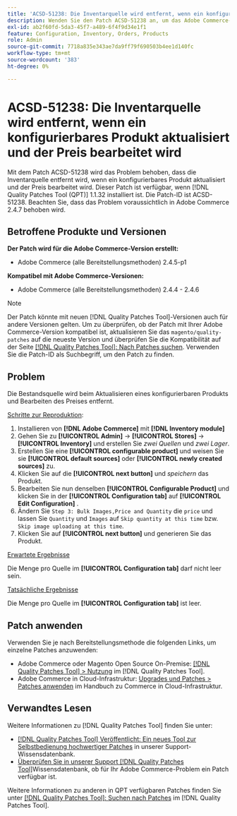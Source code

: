 ```yaml
---
title: 'ACSD-51238: Die Inventarquelle wird entfernt, wenn ein konfigurierbares Produkt aktualisiert und der Preis bearbeitet wird'
description: Wenden Sie den Patch ACSD-51238 an, um das Adobe Commerce-Problem zu beheben, bei dem die Inventarquelle entfernt wird, wenn ein konfigurierbares Produkt aktualisiert und der Preis bearbeitet wird.
exl-id: ab2f60fd-5da3-45f7-a489-6f4f9d34e1f1
feature: Configuration, Inventory, Orders, Products
role: Admin
source-git-commit: 7718a835e343ae7da9ff79f690503b4ee1d140fc
workflow-type: tm+mt
source-wordcount: '383'
ht-degree: 0%

---
```


# ACSD-51238: Die Inventarquelle wird entfernt, wenn ein konfigurierbares Produkt aktualisiert und der Preis bearbeitet wird

Mit dem Patch ACSD-51238 wird das Problem behoben, dass die Inventarquelle entfernt wird, wenn ein konfigurierbares Produkt aktualisiert und der Preis bearbeitet wird. Dieser Patch ist verfügbar, wenn [!DNL Quality Patches Tool (QPT)] 1.1.32 installiert ist. Die Patch-ID ist ACSD-51238. Beachten Sie, dass das Problem voraussichtlich in Adobe Commerce 2.4.7 behoben wird.

## Betroffene Produkte und Versionen

**Der Patch wird für die Adobe Commerce-Version erstellt:**

* Adobe Commerce (alle Bereitstellungsmethoden) 2.4.5-p1

**Kompatibel mit Adobe Commerce-Versionen:**

* Adobe Commerce (alle Bereitstellungsmethoden) 2.4.4 - 2.4.6

>[!NOTE]
>
>Der Patch könnte mit neuen [!DNL Quality Patches Tool]-Versionen auch für andere Versionen gelten. Um zu überprüfen, ob der Patch mit Ihrer Adobe Commerce-Version kompatibel ist, aktualisieren Sie das `magento/quality-patches` auf die neueste Version und überprüfen Sie die Kompatibilität auf der Seite [[!DNL Quality Patches Tool]: Nach Patches suchen](<https://experienceleague.adobe.com/tools/commerce-quality-patches/index.html>). Verwenden Sie die Patch-ID als Suchbegriff, um den Patch zu finden.

## Problem

Die Bestandsquelle wird beim Aktualisieren eines konfigurierbaren Produkts und Bearbeiten des Preises entfernt.

<u>Schritte zur Reproduktion</u>:

1. Installieren von **[!DNL Adobe Commerce]** mit **[!DNL Inventory module]**
1. Gehen Sie zu **[!UICONTROL Admin]** -> **[!UICONTROL Stores]** -> **[!UICONTROL Inventory]** und erstellen Sie *zwei Quellen* und *zwei Lager*.
1. Erstellen Sie eine **[!UICONTROL configurable product]** und weisen Sie sie **[!UICONTROL default sources]** oder **[!UICONTROL newly created sources]** zu.
1. Klicken Sie auf die **[!UICONTROL next button]** und *speichern* das Produkt.
1. Bearbeiten Sie nun denselben **[!UICONTROL Configurable Product]** und klicken Sie in der **[!UICONTROL Configuration tab]** auf **[!UICONTROL Edit Configuration]** .
1. Ändern Sie `Step 3: Bulk Images,Price and Quantity` die `price` und lassen Sie `Quantity` und `Images` auf `Skip quantity at this time` bzw. `Skip image uploading at this time`.
1. Klicken Sie auf **[!UICONTROL next button]** und generieren Sie das Produkt.

<u>Erwartete Ergebnisse</u>

Die Menge pro Quelle im **[!UICONTROL Configuration tab]** darf nicht leer sein.

<u>Tatsächliche Ergebnisse</u>

Die Menge pro Quelle im **[!UICONTROL Configuration tab]** ist leer.

## Patch anwenden

Verwenden Sie je nach Bereitstellungsmethode die folgenden Links, um einzelne Patches anzuwenden:

* Adobe Commerce oder Magento Open Source On-Premise: [[!DNL Quality Patches Tool] > Nutzung](<https://experienceleague.adobe.com/docs/commerce-operations/tools/quality-patches-tool/usage.html>) im [!DNL Quality Patches Tool].
* Adobe Commerce in Cloud-Infrastruktur: [Upgrades und Patches > Patches anwenden](https://experienceleague.adobe.com/docs/commerce-cloud-service/user-guide/develop/upgrade/apply-patches.html) im Handbuch zu Commerce in Cloud-Infrastruktur.

## Verwandtes Lesen

Weitere Informationen zu [!DNL Quality Patches Tool] finden Sie unter:

* [[!DNL Quality Patches Tool] Veröffentlicht: Ein neues Tool zur Selbstbedienung hochwertiger Patches](/help/announcements/adobe-commerce-announcements/magento-quality-patches-released-new-tool-to-self-serve-quality-patches.md) in unserer Support-Wissensdatenbank.
* [Überprüfen Sie in unserer Support [!DNL Quality Patches Tool]](/help/support-tools/patches-available-in-qpt-tool/check-patch-for-magento-issue-with-magento-quality-patches.md)Wissensdatenbank, ob für Ihr Adobe Commerce-Problem ein Patch verfügbar ist.

Weitere Informationen zu anderen in QPT verfügbaren Patches finden Sie unter [[!DNL Quality Patches Tool]: Suchen nach Patches](<https://experienceleague.adobe.com/tools/commerce-quality-patches/index.html>) im [!DNL Quality Patches Tool].
